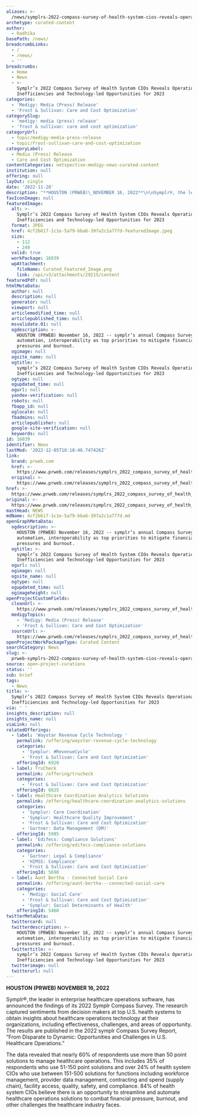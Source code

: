 ```yaml
---
aliases: >-
  /news/symplrs-2022-compass-survey-of-health-system-cios-reveals-operational-inefficiencies-and-technology-led-opportunities-for-2023
archetype: curated-content
author:
  - Radhika
basePath: /news/
breadcrumbLinks:
  - /
  - /news/
  - ''
breadcrumbs:
  - Home
  - News
  - >-
    Symplr’s 2022 Compass Survey of Health System CIOs Reveals Operational
    Inefficiencies and Technology-led Opportunities for 2023
categories:
  - 'Medigy: Media (Press) Release'
  - 'Frost & Sullivan: Care and Cost Optimization'
categorySlug:
  - 'medigy: media (press) release'
  - 'frost & sullivan: care and cost optimization'
categoryUrl:
  - topic/medigy-media-press-release
  - topic/frost-sullivan-care-and-cost-optimization
categoryLabel:
  - Media (Press) Release
  - Care and Cost Optimization
contentCategories: netspective-medigy-news-curated-content
institution: null
offering: null
layOut: single
date: '2022-11-28'
description: "**HOUSTON (PRWEB)\_NOVEMBER 16, 2022**\n\nSymplr®, the leader in enterprise healthcare operations software, has announced the findings of its 2022 Symplr Compass Survey. The research captured sentiments "
favIconImage: null
featuredImage:
  alt: >-
    Symplr’s 2022 Compass Survey of Health System CIOs Reveals Operational
    Inefficiencies and Technology-led Opportunities for 2023
  format: JPEG
  href: 4cf2b617-1c1e-5a79-bba6-397a2c1a77fd-featuredImage.jpeg
  size:
    - 112
    - 249
  valid: true
  workPackage: 16039
  wpAttachment:
    fileName: Curated_Featured_Image.png
    link: /api/v3/attachments/29215/content
featuredPdf: null
htmlMetaData:
  author: null
  description: null
  generator: null
  viewport: null
  articlemodified_time: null
  articlepublished_time: null
  msvalidate.01: null
  ogdescription: >-
    HOUSTON (PRWEB) November 16, 2022 -- symplr’s annual Compass Survey reveals
    automation, interoperability as top priorities to mitigate financial
    pressures and burnout.
  ogimage: null
  ogsite_name: null
  ogtitle: >-
    symplr’s 2022 Compass Survey of Health System CIOs Reveals Operational
    Inefficiencies and Technology-led Opportunities for 2023
  ogtype: null
  ogupdated_time: null
  ogurl: null
  yandex-verification: null
  robots: null
  fbapp_id: null
  oglocale: null
  fbadmins: null
  articlepublisher: null
  google-site-verification: null
  keywords: null
id: 16039
identifier: News
lastMod: '2022-12-05T18:18:46.747426Z'
link:
  brand: prweb.com
  href: >-
    https://www.prweb.com/releases/symplrs_2022_compass_survey_of_health_system_cios_reveals_operational_inefficiencies_and_technology_led_opportunities_for_2023/prweb19023606.htm
  original: >-
    https://www.prweb.com/releases/symplrs_2022_compass_survey_of_health_system_cios_reveals_operational_inefficiencies_and_technology_led_opportunities_for_2023/prweb19023606.htm
href: >-
  https://www.prweb.com/releases/symplrs_2022_compass_survey_of_health_system_cios_reveals_operational_inefficiencies_and_technology_led_opportunities_for_2023/prweb19023606.htm
original: >-
  https://www.prweb.com/releases/symplrs_2022_compass_survey_of_health_system_cios_reveals_operational_inefficiencies_and_technology_led_opportunities_for_2023/prweb19023606.htm
mastHead: NEWS
mdName: 4cf2b617-1c1e-5a79-bba6-397a2c1a77fd.md
openGraphMetaData:
  ogdescription: >-
    HOUSTON (PRWEB) November 16, 2022 -- symplr’s annual Compass Survey reveals
    automation, interoperability as top priorities to mitigate financial
    pressures and burnout.
  ogtitle: >-
    symplr’s 2022 Compass Survey of Health System CIOs Reveals Operational
    Inefficiencies and Technology-led Opportunities for 2023
  ogurl: null
  ogimage: null
  ogsite_name: null
  ogtype: null
  ogupdated_time: null
  ogimageheight: null
openProjectCustomFields:
  cleanUrl: >-
    https://www.prweb.com/releases/symplrs_2022_compass_survey_of_health_system_cios_reveals_operational_inefficiencies_and_technology_led_opportunities_for_2023/prweb19023606.htm
  medigyTopics:
    - 'Medigy: Media (Press) Release'
    - 'Frost & Sullivan: Care and Cost Optimization'
  sourceUrl: >-
    https://www.prweb.com/releases/symplrs_2022_compass_survey_of_health_system_cios_reveals_operational_inefficiencies_and_technology_led_opportunities_for_2023/prweb19023606.htm
openProjectWorkPackageType: Curated Content
searchCategory: News
slug: >-
  prweb-symplrs-2022-compass-survey-of-health-system-cios-reveals-operational-inefficiencies-and-technology-led-opportunities-for-2023
source: open-project-curations
status: ''
sub: brief
tags:
  - News
title: >-
  Symplr’s 2022 Compass Survey of Health System CIOs Reveals Operational
  Inefficiencies and Technology-led Opportunities for 2023
via: ' '
insights_description: null
insights_name: null
viaLink: null
relatedOfferings:
  - label: 'Waystar Revenue Cycle Technology '
    permalink: /offering/waystar-revenue-cycle-technology
    categories:
      - 'Symplur: #RevenueCycle'
      - 'Frost & Sullivan: Care and Cost Optimization'
    offeringId: 6920
  - label: TruCheck
    permalink: /offering/trucheck
    categories:
      - 'Frost & Sullivan: Care and Cost Optimization'
    offeringId: 6825
  - label: Healthcare Coordination Analytics Solutions
    permalink: /offering/healthcare-coordination-analytics-solutions
    categories:
      - 'Symplur: Care Coordination'
      - 'Symplur: Healthcare Quality Improvement'
      - 'Frost & Sullivan: Care and Cost Optimization'
      - 'Gartner: Data Management (DM)'
    offeringId: 5985
  - label: 'Edifecs: Compliance Solutions'
    permalink: /offering/edifecs-compliance-solutions
    categories:
      - 'Gartner: Legal & Compliance'
      - 'HIMSS: Compliance'
      - 'Frost & Sullivan: Care and Cost Optimization'
    offeringId: 5698
  - label: Aunt Bertha - Connected Social Care
    permalink: /offering/aunt-bertha---connected-social-care
    categories:
      - 'Medigy: Social Care'
      - 'Frost & Sullivan: Care and Cost Optimization'
      - 'Symplur: Social Determinants of Health'
    offeringId: 5460
twitterMetaData:
  twittercard: null
  twitterdescription: >-
    HOUSTON (PRWEB) November 16, 2022 -- symplr’s annual Compass Survey reveals
    automation, interoperability as top priorities to mitigate financial
    pressures and burnout.
  twittertitle: >-
    symplr’s 2022 Compass Survey of Health System CIOs Reveals Operational
    Inefficiencies and Technology-led Opportunities for 2023
  twitterimage: null
  twitterurl: null
---
```

**HOUSTON (PRWEB) NOVEMBER 16, 2022**

Symplr®, the leader in enterprise healthcare operations software, has announced the findings of its 2022 Symplr Compass Survey. The research captured sentiments from decision makers at top U.S. health systems to obtain insights about healthcare operations technology at their organizations, including effectiveness, challenges, and areas of opportunity. The results are published in the 2022 symplr Compass Survey Report, “From Disparate to Dynamic: Opportunities and Challenges in U.S. Healthcare Operations.”

The data revealed that nearly 60% of respondents use more than 50 point solutions to manage healthcare operations. This includes 35% of respondents who use 51-150 point solutions and over 24% of health system CIOs who use between 151-500 solutions for functions including workforce management, provider data management, contracting and spend (supply chain), facility access, quality, safety, and compliance. 84% of health system CIOs believe there is an opportunity to streamline and automate healthcare operations solutions to combat financial pressure, burnout, and other challenges the healthcare industry faces.